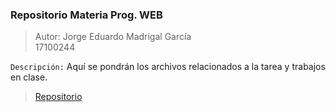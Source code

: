 ### Repositorio Materia Prog. WEB

>Autor: Jorge Eduardo Madrigal García  
17100244

```Descripción:``` Aquí se pondrán los archivos relacionados a la tarea y trabajos en clase.

>[Repositorio](https://github.com/EDDXD/P2_17100244)
